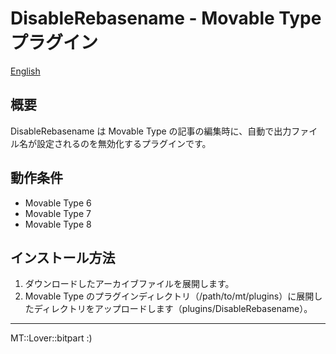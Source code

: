 DisableRebasename - Movable Type プラグイン
============================

[English](README.md)

## 概要

DisableRebasename は Movable Type の記事の編集時に、自動で出力ファイル名が設定されるのを無効化するプラグインです。

## 動作条件

* Movable Type 6
* Movable Type 7
* Movable Type 8

## インストール方法

1. ダウンロードしたアーカイブファイルを展開します。
1. Movable Type のプラグインディレクトリ（/path/to/mt/plugins）に展開したディレクトリをアップロードします（plugins/DisableRebasename）。

---
MT::Lover::bitpart :)
